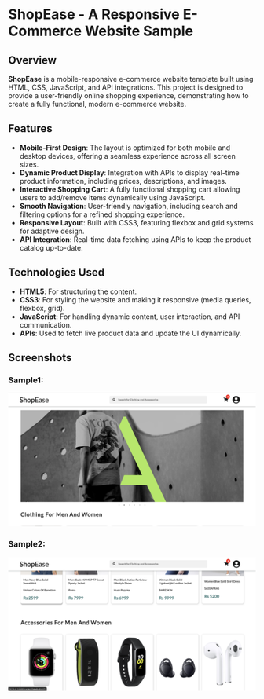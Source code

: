 # ShopEase - A Responsive E-Commerce Website Sample

## Overview
**ShopEase** is a mobile-responsive e-commerce website template built using HTML, CSS, JavaScript, and API integrations. This project is designed to provide a user-friendly online shopping experience, demonstrating how to create a fully functional, modern e-commerce website.

## Features
- **Mobile-First Design**: The layout is optimized for both mobile and desktop devices, offering a seamless experience across all screen sizes.
- **Dynamic Product Display**: Integration with APIs to display real-time product information, including prices, descriptions, and images.
- **Interactive Shopping Cart**: A fully functional shopping cart allowing users to add/remove items dynamically using JavaScript.
- **Smooth Navigation**: User-friendly navigation, including search and filtering options for a refined shopping experience.
- **Responsive Layout**: Built with CSS3, featuring flexbox and grid systems for adaptive design.
- **API Integration**: Real-time data fetching using APIs to keep the product catalog up-to-date.

## Technologies Used
- **HTML5**: For structuring the content.
- **CSS3**: For styling the website and making it responsive (media queries, flexbox, grid).
- **JavaScript**: For handling dynamic content, user interaction, and API communication.
- **APIs**: Used to fetch live product data and update the UI dynamically.

## Screenshots
### Sample1:
![ShopEase Desktop Screenshot](img/sample1.png)

### Sample2:
![ShopEase Mobile Screenshot](img/sample2.png)

